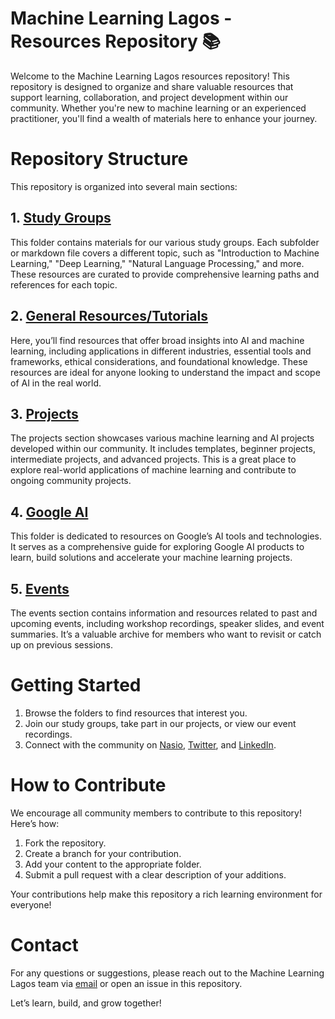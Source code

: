 # Machine Learning Lagos - Resources Repository 📚

Welcome to the Machine Learning Lagos resources repository! This repository is designed to organize and share valuable resources that support learning, collaboration, and project development within our community. Whether you're new to machine learning or an experienced practitioner, you'll find a wealth of materials here to enhance your journey.

# Repository Structure

This repository is organized into several main sections:

## 1. [Study Groups](/study-groups)

This folder contains materials for our various study groups. Each subfolder or markdown file covers a different topic, such as "Introduction to Machine Learning," "Deep Learning," "Natural Language Processing," and more. These resources are curated to provide comprehensive learning paths and references for each topic.

## 2. [General Resources/Tutorials](/general-resources)

Here, you’ll find resources that offer broad insights into AI and machine learning, including applications in different industries, essential tools and frameworks, ethical considerations, and foundational knowledge. These resources are ideal for anyone looking to understand the impact and scope of AI in the real world.

## 3. [Projects](/project-ideas)

The projects section showcases various machine learning and AI projects developed within our community. It includes templates, beginner projects, intermediate projects, and advanced projects. This is a great place to explore real-world applications of machine learning and contribute to ongoing community projects.

## 4. [Google AI](/google-ai)

This folder is dedicated to resources on Google’s AI tools and technologies. It serves as a comprehensive guide for exploring Google AI products to learn, build solutions and accelerate your machine learning projects.

## 5. [Events](/events)

The events section contains information and resources related to past and upcoming events, including workshop recordings, speaker slides, and event summaries. It’s a valuable archive for members who want to revisit or catch up on previous sessions.

# Getting Started

1. Browse the folders to find resources that interest you.
2. Join our study groups, take part in our projects, or view our event recordings.
3. Connect with the community on [Nasio](https://proxy.nas.io/machine-learning-lagos), [Twitter](https://x.com/mlinlagos), and [LinkedIn](https://www.linkedin.com/company/machine-learning-lagos/).

# How to Contribute

We encourage all community members to contribute to this repository! Here’s how:

1. Fork the repository.
2. Create a branch for your contribution.
3. Add your content to the appropriate folder.
4. Submit a pull request with a clear description of your additions.

Your contributions help make this repository a rich learning environment for everyone!

# Contact

For any questions or suggestions, please reach out to the Machine Learning Lagos team via [email](machinelearninglagos@gmail.com) or open an issue in this repository.

Let’s learn, build, and grow together!

